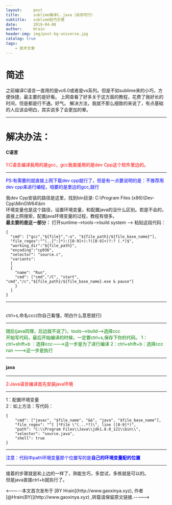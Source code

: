 ```yaml
---
layout:     post
title:      sublime编译C，java（自测可行）
subtitle:   sublime轻巧方便
date:       2019-04-08
author:     Hrain
header-img: img/post-bg-universe.jpg
catalog: true
tags:
    - 技术文章
---
```

# 简述

之前编译C语言一直用的是vc6.0或者是vs系列。但是不如sublime来的小巧，方便快捷，最主要的是好看。
上网查看了好多关于这方面的教程，花费了我好长的时间，但是都是行不通。好气。
解决方法，我就不那么细致的来说了，有点基础的人应该会明白，其实说多了会更加的晕。
<hr>

# 解决办法：

#### C语言
<p><font color = "red">1:C语言编译我用的是gcc，gcc我直接用的是dev Cpp这个软件里边的。</font></p>
<hr>
<p><font color = "blue">PS:有需要的就直接上网下载dev cpp就行了，但是有一点要说明的是：不推荐用dev cpp来进行编程，咱要的是里边的gcc,就行</font></p>
我dev Cpp安装的路径是这里，找到bin目录:
C:\Program Files (x86)\Dev-Cpp\MinGW64\bin<br>环境变量也是这个路径，设置环境变量，和配置java的没什么区别。若是不会的，直接上网搜索，配置java环境变量的过程，教程有很多。
<br>
<b>最主要的是这一部分：</b>
打开sunlime-->tools-->build system -->
粘贴这段代码：

    {
      "cmd": ["gcc","${file}","-o", "${file_path}/${file_base_name}"],
      "file_regex":"^(..[^:]*):([0-9]+):?([0-9]+)?:? (.*)$",
      "working_dir":"${file_path}",
      "encoding":"cp936",
      "selector": "source.c",
      "variants":
      [
      {
        "name": "Run",
        "cmd": ["cmd","/C", "start", "cmd","/c","${file_path}/${file_base_name}.exe & pause"]
        }
      ]
    }


<hr>
<br>
ctrl+s,命名ccc(你自己看懂，明白什么意思就行)
<hr>
<font color ="green">
随后(java同理，后边就不说了)，tools-->build-->选择ccc<br>
开始写代码，最后开始编译的时候，一定要ctrl+s,保存下你的代码。
1：ctrl+shift+b ：选择ccc--->这一步是为了进行编译
2：ctrl+shift+b：选择ccc run --->这一步是执行
</font>
<br>
<hr>

#### java
<hr><font color = "red">2:Java语言编译首先安装java环境</font><hr>
1：配置环境变量<br>
2：如上方法：写代码：

```
{
    "cmd": ["javac", "$file_name", "&&", "java", "$file_base_name"],
    "file_regex": "^[ ]*File \"(...*?)\", line ([0-9]*)",
    "path": "C:\\Program Files\\Java\\jdk1.8.0_121\\bin\\",
    "selector": "source.java",
    "shell": true
}

```
<hr>
<font color = "blue">注意：代码中path环境变量那个位置写的是<b>自己的环境变量配的位置</b></font>
<hr>

接着的步骤就是和上边的一样了，熟能生巧，多尝试，多练就是可以的。<br>
但是java直接ctrl+b就执行了。

<p>
<p>
<p><-----本文首次发布于 [BY Hrain](http://www.gaoxinya.xyz), 作者 [@Hrain(BY)](http://www.gaoxinya.xyz) ,转载请保留原文链接.-----></p>
</p>
</p>